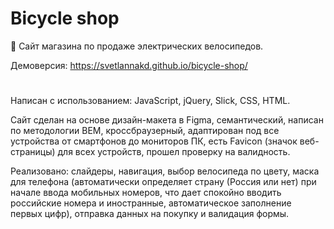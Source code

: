 # Bicycle shop
🚴 Сайт магазина по продаже электрических велосипедов. 

Демоверсия: https://svetlannakd.github.io/bicycle-shop/
#
Написан с использованием: JavaScript, jQuery, Slick, CSS, HTML.

Сайт сделан на основе дизайн-макета в Figma, семантический, написан по методологии BEM,  кроссбраузерный, адаптирован под все устройства от смартфонов до мониторов ПК, есть Favicon (значок веб-страницы) для всех устройств, прошел проверку на валидность.

Реализовано: слайдеры, навигация, выбор велосипеда по цвету, маска для телефона (автоматически определяет страну (Россия или нет) при начале ввода мобильных номеров, что дает спокойно вводить российские номера и иностранные, автоматическое заполнение первых цифр), отправка данных на покупку и валидация формы.
